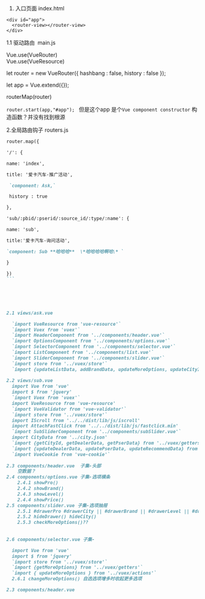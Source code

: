 1. 入口页面   index.html

```
<div id="app">
  <router-view></router-view>
</div>

```  

1.1 驱动路由  main.js  
  
  Vue.use(VueRouter)  
  Vue.use(VueResource)

  let router = new VueRouter({
    hashbang : false,
    history : false
  });

  let app = Vue.extend({});

  routerMap(router)  
    
    
`router.start(app,"#app"); ` 但是这个app 是个`Vue component constructor` 构造函数？并没有找到根源    



2.全局路由钩子  routers.js  

````markdown
router.map({ 

'/': {

name: 'index',

title: '爱卡汽车-推广活动',

 `component: Ask,`

 history : true

},

'sub/:pbid/:pserid/:source_id/:type/:name': {

name: 'sub',

title:'爱卡汽车-询问活动',

`component: Sub **哈哈哈**  \*哈哈哈哈啊哈\* `

}

})  
```  

  
        
  
  
2.1 views/ask.vue  

  `import VueResource from 'vue-resource'`
  `import Vuex from 'vuex'`  
  `import HeaderComponent from '../components/header.vue'`
  `import OptionsComponent from '../components/options.vue'`
  `import SelectorComponent from '../components/selector.vue'`
  `import ListComponent from '../components/list.vue'`
  `import SliderComponent from '../components/slider.vue'`
  `import store from '../vuex/store'`
  `import {updateListData, addBrandData, updateMoreOptions, updateCityId} from '../vuex/actions'`    
  
2.2 views/sub.vue  
  import Vue from 'vue'
  import $ from 'jquery'
  `import Vuex from 'vuex'`
  import VueResource from 'vue-resource'
  `import VueValidator from 'vue-validator'`
  `import store from '../vuex/store'`
  import IScroll from '../../dist/lib/js/iscroll'
  import AttachFastClick from '../../dist/lib/js/fastclick.min'
  `import SubSliderComponent from '../components/subSlider.vue'`
  import CityData from '../city.json'
  `import {getCityId, getDealerData, getPserData} from '../vuex/getters'`
  `import {updateDealerData, updatePserData, updateRecommendData} from '../vuex/actions'`
  `import VueCookie from 'vue-cookie'`  
  
2.3 components/header.vue  子集-头部
    空数据？
2.4 components/options.vue 子集-选项横条
    2.4.1 showPro()
    2.4.2 showBrand()
    2.4.3 showLevel()
    2.4.4 showPrice()
2.5 components/slider.vue 子集-选项抽屉
    2.5.1 #drawerPro #drawerCity || #drawerBrand || #drawerLevel || #drawerPrice
    2.5.2 hideDrawer() hideCity()
    2.5.3 checkMoreOptions()??    
    
    
2.6 components/selector.vue 子集-  

  import Vue from 'vue'
  import $ from 'jquery'
  `import store from '../vuex/store'`
  `import {getMoreOptions} from '../vuex/getters'`
  `import { updateMoreOptions } from '../vuex/actions'`  
  2.6.1 changeMoreOptions() 自选选项增多时收起更多选项

2.3 components/header.vue
